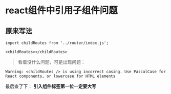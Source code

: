 # react组件中引用子组件问题


## 原来写法
```
import childRoutes from '../router/index.js';

<childRoutes></childRoutes>

```

>看着没什么问题，可是出现问题：   
```
Warning: <childRoutes /> is using incorrect casing. Use PascalCase for React components, or lowercase for HTML elements
```

最后查了下： **引入组件标签第一位一定要大写**